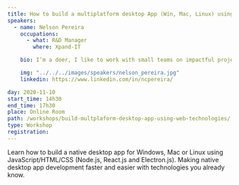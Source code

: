 ```yaml
---
title: How to build a multiplatform desktop App (Win, Mac, Linux) using web technologies
speakers:
  - name: Nelson Pereira
    occupations:
      - what: R&D Manager
        where: Xpand-IT

    bio: I’m a doer, I like to work with small teams on impactful projects. I have over 15 years of experience building digital products, for web, mobile, and desktop. Alongside creating great user experiences, building and growing a team is one of my favorite jobs.

    img: "../../../images/speakers/nelson_pereira.jpg"
    linkedin: https://www.linkedin.com/in/ncpereira/

day: 2020-11-10
start_time: 14h30
end_time: 17h30
place: Online Room
path: /workshops/build-multplaform-desktop-app-using-web-technologies/
type: Workshop
registration:
---
```


Learn how to build a native desktop app for Windows, Mac or Linux using JavaScript/HTML/CSS (Node.js, React.js and Electron.js). Making native desktop app development faster and easier with technologies you already know.
